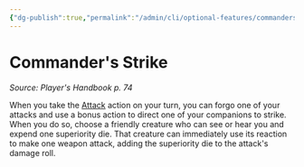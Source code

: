 ```yaml
---
{"dg-publish":true,"permalink":"/admin/cli/optional-features/commanders-strike/","tags":["compendium/src/5e/phb","optional-feature/mv-b"],"updated":"2025-01-11T15:32:21.797+00:00"}
---
```


# Commander's Strike
*Source: Player's Handbook p. 74*  

When you take the [Attack](/3-Mechanics/CLI/rules/actions.md#Attack) action on your turn, you can forgo one of your attacks and use a bonus action to direct one of your companions to strike. When you do so, choose a friendly creature who can see or hear you and expend one superiority die. That creature can immediately use its reaction to make one weapon attack, adding the superiority die to the attack's damage roll.